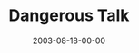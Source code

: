 ---
layout: message
category: message
series: "Dangerous Conversations"
title: "Dangerous Talk"
date: 2003-08-18-00-00
message_id: 210
audio-description: "What if prayer wasn’t a collection of pre-arranged lines but just a conversation with God? Join us as we take a look at prayer."
audio: "http://www.crossroads.net/audio/2003%20-%20August%20-%20Dangerous%20Conversations/DC_01_08-17-03_Dangerous_Talk.mp3"
audio-title: "Dangerous Talk"
audio-duration: "39:18"
---